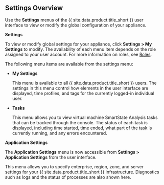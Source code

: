 ## Settings Overview

Use the **Settings** menus of the {{ site.data.product.title_short }} user
interface to view or modify the global configuration of your appliance.

**Settings**

To view or modify global settings for your appliance, click **Settings > My Settings** to modify. The availability of each menu item
depends on the role assigned to your user account. For more information on roles, see [Roles](#roles).

The following menu items are available from the settings menu:

  - **My Settings**

    This menu is available to all {{ site.data.product.title_short }} users. The settings in
    this menu control how elements in the user interface are displayed,
    time profiles, and tags for the currently logged-in individual user.

  - **Tasks**

    This menu allows you to view virtual machine SmartState Analysis
    tasks that can be tracked through the console. The status of each
    task is displayed, including time started, time ended, what part of
    the task is currently running, and any errors encountered.

**Application Settings**

The **Application Settings** menu is now accessible from **Settings > Application Settings** from the user
interface.

This menu allows you to specify enterprise, region, zone, and server settings for your {{ site.data.product.title_short }} infrastructure. Diagnostics such as logs and the status of processes are also shown here.
